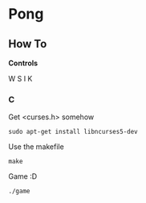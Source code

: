 # Pong

## How To

**Controls**

W S I K

### C

Get <curses.h> somehow 

`sudo apt-get install libncurses5-dev`

Use the makefile

`make`

Game :D

`./game`
